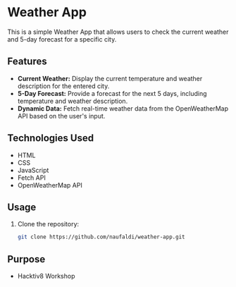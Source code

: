 # Weather App

This is a simple Weather App that allows users to check the current weather and 5-day forecast for a specific city.

## Features

- **Current Weather:** Display the current temperature and weather description for the entered city.
- **5-Day Forecast:** Provide a forecast for the next 5 days, including temperature and weather description.
- **Dynamic Data:** Fetch real-time weather data from the OpenWeatherMap API based on the user's input.

## Technologies Used

- HTML
- CSS
- JavaScript
- Fetch API
- OpenWeatherMap API

## Usage

1. Clone the repository:

   ```bash
   git clone https://github.com/naufaldi/weather-app.git
   ```

## Purpose

- Hacktiv8 Workshop
